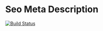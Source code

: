 # Seo Meta Description

[![Build Status](https://travis-ci.org/bb3mobi/seodesc.svg)](https://travis-ci.org/bb3mobi/seodesc)
